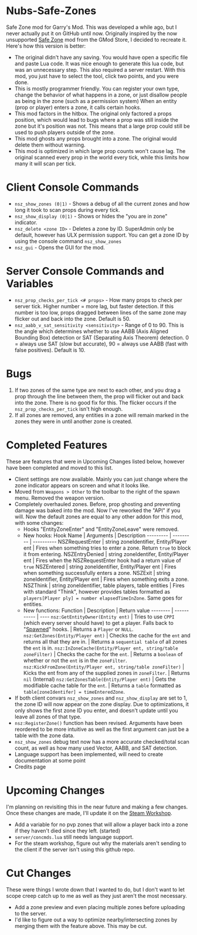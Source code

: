 # Nubs-Safe-Zones
Safe Zone mod for Garry's Mod. This was developed a while ago, but I never actually put it on GitHub until now. Originally inspired by the now unsupported [Safe Zone](https://www.gmodstore.com/market/view/safe-zone-protect-your-players-now-with-a-zone-creator) mod from the GMod Store, I decided to recreate it. Here's how this version is better:
* The original didn't have any saving. You would have open a specific file and paste Lua code. It was nice enough to generate this lua code, but was an unnecessary step. This also required a server restart. With this mod, you just have to select the tool, click two points, and you were done.
* This is mostly programmer friendly. You can register your own type, change the behavior of what happens in a zone, or just disallow people as being in the zone (such as a permission system) When an entity (prop or player) enters a zone, it calls certain hooks.
* This mod factors in the hitbox. The original only factored a props position, which would lead to bugs where a prop was still inside the zone but it's position was not. This means that a large prop could still be used to push players outside of the zone. 
* This mod ghosts any props brought into a zone. The original would delete them without warning.
* This mod is optimized in which large prop counts won't cause lag. The original scanned every prop in the world every tick, while this limits how many it will scan per tick.
# Client Console Commands
* `nsz_show_zones (0|1)` - Shows a debug of all the current zones and how long it took to scan props during every tick.
* `nsz_show_display (0|1)` - Shows or hides the "you are in zone" indicator.
* `nsz_delete <zone ID>` - Deletes a zone by ID. SuperAdmin only be default, however has ULX permission support. You can get a zone ID by using the console command `nsz_show_zones`
* `nsz_gui` - Opens the GUI for the mod.
# Server Console Commands and Variables
* `nsz_prop_checks_per_tick <# props>` - How many props to check per server tick. Higher number = more lag, but faster detection. If this number is too low, props dragged between lines of the same zone may flicker out and back into the zone. Default is 50.
* `nsz_aabb_v_sat_sensitivity <sensitivity>` - Range of 0 to 90. This is the angle which determines whether to use AABB (Axis Aligned Bounding Box) detection or SAT (Separating Axis Theorem) detection. 0 = always use SAT (slow but accurate), 90 = always use AABB (fast with false positives). Default is 10.
# Bugs
1. If two zones of the same type are next to each other, and you drag a prop through the line between them, the prop will flicker out and back into the zone. There is no good fix for this. The flicker occurs if the `nsz_prop_checks_per_tick` isn't high enough.
2. If all zones are removed, any entities in a zone will remain marked in the zones they were in until another zone is created.

# Completed Features
These are features that were in Upcoming Changes listed below, however have been completed and moved to this list.
* Client settings are now available. Mainly you can just change where the zone indicator appears on screen and what it looks like.
* Moved from `Weapons > Other` to the toolbar to the right of the spawn menu. Removed the weapon version.
* Completely overhauled zones. Before, prop ghosting and preventing damage was baked into the mod. Now I've reworked the "API" if you will. Now the default zones are equal to any other addon for this mod, with some changes: 
    * Hooks "EntityZoneEnter" and "EntityZoneLeave" were removed. 
    * New hooks:
        Hook Name | Arguments | Description
        --------- | --------- | ----------
        NSZRequestEnter | string zoneIdentifier, Entity/Player ent | Fires when something tries to enter a zone. Return `true` to block it from entering.
        NSZEntryDenied | string zoneIdentifer, Entity/Player ent | Fires when the NSZRequestEnter hook had a return value of `true`
        NSZEntered | string zoneIdentifier, Entity/Player ent | Fires when something successfully enters a zone.
        NSZExit | string zoneIdentifier, Entity/Player ent | Fires when something exits a zone.
        NSZThink | string zoneIdentifier, table players, table entities | Fires with standard "Think", however provides tables formatted as `players[Player ply] = number elapsedTimeInZone`. Same goes for entities.
    * New functions:
        Function | Description | Return value
        -------- | ----------- | ----
        `nsz:GetEntityOwner(Entity ent)` | Tries to use `CPPI` (which every server should have) to get a player. Falls back to "[Spawned](https://wiki.facepunch.com/gmod/~search:PlayerSpawned)" hooks. | Returns a `Player` or `NULL`.
        `nsz:GetZones(Entity/Player ent)` | Checks the cache for the `ent` and returns all that they are in. | Returns a `sequential table` of all zones the `ent` is in.
        `nsz:InZoneCache(Entity/Player ent, string/table zoneFilter)` | Checks the cache for the `ent`. | Returns a `boolean` of whether or not the `ent` is in the `zoneFilter`.
        `nsz:KickFromZone(Entity/Player ent, string/table zoneFilter)` | Kicks the ent from any of the supplied zones in `zoneFilter`. | Returns `nil`
        (Internal) `nsz:GetZonesTable(Entity/Player ent)` | Gets the modifiable cache table for the `ent`. | Returns a `table` formatted as `table[zoneIdentifer] = timeEnteredZone`.
* If both client convars `nsz_show_zones` and `nsz_show_display` are set to 1, the zone ID will now appear on the zone display. Due to optimizations, it only shows the first zone ID you enter, and doesn't update until you leave all zones of that type.
* `nsz:RegisterZone()` function has been revised. Arguments have been reordered to be more intuitive as well as the first argument can just be a table with the zone data. 
* `nsz_show_zones` debug text now has a more accurate checked/total scan count, as well as how many used Vector, AABB, and SAT detection.
* Language support has been implemented, will need to create documentation at some point
* Credits page


# Upcoming Changes
I'm planning on revisiting this in the near future and making a few changes. Once these changes are made, I'll update it on the [Steam Workshop](https://steamcommunity.com/sharedfiles/filedetails/?id=2553024572).
* Add a variable for no pvp zones that will allow a player back into a zone if they haven't died since they left. (started)
* `server/concmds.lua` still needs language support.
* For the steam workshop, figure out why the materials aren't sending to the client if the server isn't using this github repo.

# Cut Changes
These were things I wrote down that I wanted to do, but I don't want to let scope creep catch up to me as well as they just aren't the most necessary.
* Add a zone preview and even placing multiple zones before uploading to the server.
* I'd like to figure out a way to optimize nearby/intersecting zones by merging them with the feature above. This may be cut.